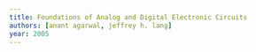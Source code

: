 ```yaml
---
title: Foundations of Analog and Digital Electronic Circuits
authors: [anant agarwal, jeffrey h. lang]
year: 2005
---
```

